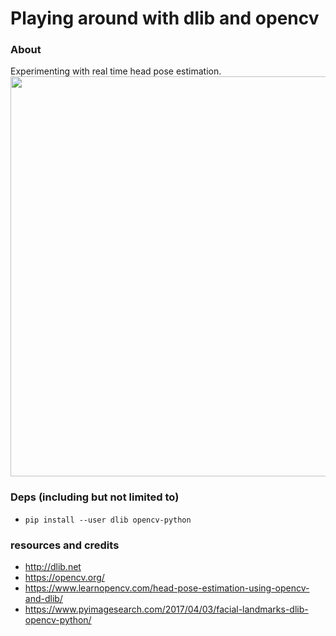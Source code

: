 # Playing around with dlib and opencv

### About
Experimenting with real time head pose estimation.
<img src="https://github.com/swapsCAPS/opencv-head-pose/blob/master/gif.gif" width="640" />

### Deps (including but not limited to)
- `pip install --user dlib opencv-python`

### resources and credits
- http://dlib.net
- https://opencv.org/
- https://www.learnopencv.com/head-pose-estimation-using-opencv-and-dlib/
- https://www.pyimagesearch.com/2017/04/03/facial-landmarks-dlib-opencv-python/
